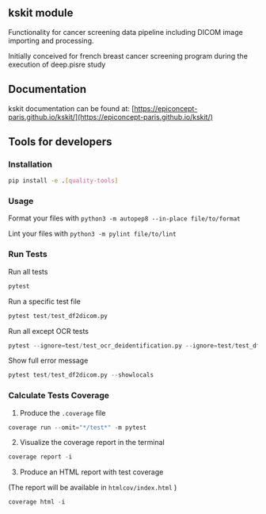 ## kskit module

Functionality for cancer screening data pipeline including DICOM image importing and processing.

Initially conceived for french breast cancer screening program during the execution of deep.pisre study

## Documentation

kskit documentation can be found at: [https://epiconcept-paris.github.io/kskit/](https://epiconcept-paris.github.io/kskit/)

## Tools for developers

### Installation

```bash
pip install -e .[quality-tools]
```

### Usage

Format your files with `python3 -m autopep8 --in-place file/to/format`

Lint your files with `python3 -m pylint file/to/lint`


### Run Tests

Run all tests
```py
pytest
```

Run a specific test file
```py
pytest test/test_df2dicom.py
```

Run all except OCR tests
```py
pytest --ignore=test/test_ocr_deidentification.py --ignore=test/test_df2dicom
```

Show full error message
```py
pytest test/test_df2dicom.py --showlocals
```

### Calculate Tests Coverage

1. Produce the `.coverage` file
```py
coverage run --omit="*/test*" -m pytest
```

2. Visualize the coverage report in the terminal
```py
coverage report -i
```

3. Produce an HTML report with test coverage

(The report will be available in `htmlcov/index.html` )
```py
coverage html -i
```
